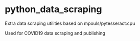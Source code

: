 # python_data_scraping
Extra data scraping utilities based on mpouls/pytesseract:cpu 

Used for COVID19 data scraping and publishing
